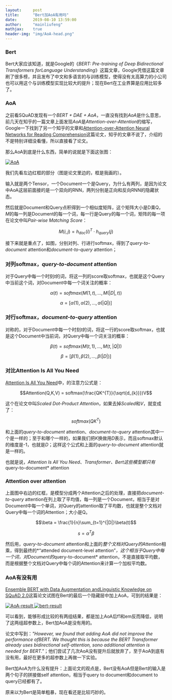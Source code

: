```yaml
---
layout:     post
title:      "Bert加AoA有用吗"
date:       2019-08-10 13:59:00
author:     "mainliufeng"
mathjax:    true
header-img: "img/AoA-head.png"
---
```



### Bert

Bert大家应该知道，就是Google的《*BERT: Pre-training of Deep Bidirectional Transformers forLanguage Understanding*》这篇文章，Google凭借这篇文章刷了很多榜，并且发布了中文和多语言的与训练模型，使得没有太高算力的小公司也可以用这个与训练模型实现比较大的提升；现在Bert在工业界算是应用比较多了。

### AoA

之前看SQuAD发现有一个*BERT + DAE + AoA*，一直没有找到*AoA*是什么意思，前几天在知乎的一篇文章上面发现*AoA*是*Attention-over-Attention*的缩写，Google一下找到了另一个知乎的文章和[Attention-over-Attention Neural Networks for Reading Comprehension](https://arxiv.org/pdf/1607.04423.pdf)这篇论文，知乎的文章不说了，介绍的不是特别详细没看懂，所以直接看了论文。

那么AoA到底是什么东西，简单的说就是下面这张图：

<a href="#">
    <img src="{{ site.baseurl }}/img/AoA.png" alt="AoA">
</a>

我们先看左边红框的部分（图是论文里边的，框是我画的）。

输入就是两个Tensor，一个Document一个是Query，为什么有两列，是因为论文中AoA这层前面接的是一个双向的RNN，两列分别是正向和反向RNN的隐藏状态。

然后就是Document和Query点积得到一个相似度矩阵，这个矩阵大小是D乘Q，*M*的每一列是Document的每一个词，每一行是Query的每一个词，矩阵的每一项在论文中叫*Pair-wise Matching Score*：

$$M(i,j) = h_{doc}(i)^{T} \cdot h_{query}(j)$$

接下来就是重点了，如图，分别对列、行进行softmax，得到了*query-to-document* attention和*document-to-query* attention；

### 对列softmax，*query-to-document* attention

对于Query中每一个时刻*t*的词，将这一列的score取softmax，也就是这个Query中当前这个词，对Document中每一个词关注的概率：

$$\alpha(t) = softmax(M(1,t),...,M(|D|,t))$$

$$\alpha = [\alpha(1),\alpha(2),...,\alpha(|Q|)]$$

### 对行softmax，*document-to-query* attention

对称的，对于Document中每一个时刻*t*的词，将这一行的score取softmax，也就是这个Document中当前词，对Query中每一个词关注的概率：

$$\beta(t) = softmax(M(t,1),...,M(t,|Q|))$$

$$\beta = [\beta(1),\beta(2),...,\beta(|D|)]$$

### 对比Attention Is All You Need

[Attention Is All You Need](https://arxiv.org/pdf/1706.03762.pdf)中，的注意力公式是：

$$Attention(Q,K,V) = softmax(\frac{QK^{T}}{\sqrt{d_{k}}})V$$

这个在论文中叫*Scaled Dot-Product Attention*，如果去掉*Scaled*和*V*，就变成了：

$$softmax(QK^{T})$$

和上面的*query-to-document* attention、*document-to-query* attention其中一个是一样的；至于和哪个一样的，如果我们把*K*换做用*D*表示，而且softmax默认的维度是-1，也就是*D*；这样这个公式和上面的*query-to-document* attention就是一样的。

也就是说，*Attention Is All You Need*、*Transformer、Bert这些模型都只有* query-to-document* attention

### Attention over attention

上面图中右边的红框，是模型分成两个Attention之后的处理，直接把*document-to-query* attention在列上取了平均值，每一列是一个Document，相当于是对Document中每一个单词，对Query的attention取了平均数，也就是整个文档对Query中每一个词的Attention；大小是Q。

$$\beta = \frac{1}{n}\sum_{t=1}^{|D|}\beta(t)$$

$$s = \alpha^T\beta$$

然后用，*query-to-document* attention和上面的*整个文档对Query的Attention*相乘，得到最终的*“attended  document-level  attention”*，这个相当于Query中每一个词，对Document的*query-to-document* attention，不是直接取平均数，而是根据整个文档对Query中每个词的Attention来计算一个加权平均数。

### AoA有没有用

[Ensemble BERT with Data Augmentation andLinguistic Knowledge on SQuAD 2.0](http://web.stanford.edu/class/cs224n/reports/default/15845024.pdf)这篇论文试图在Bert的最后一个隐藏层中加上AoA，可到的结果是：

<a href="#">
    <img src="{{ site.baseurl }}/img/AoA-result.png" alt="AoA-result">
</a>

<a href="#">
    <img src="{{ site.baseurl }}/img/bert-result.png" alt="bert-result">
</a>

可以看到，能够形成比较的有两组结果，都是加上AoA后f1和em反而降低，说明了这两组超参数上，Bert加AoA是没有用的。

论文中写到：*"However, we found that adding AoA did not improve the performance ofBERT. We thought this is because the BERT Transformer already uses bidirectional self-attention, sono additional attention is needed for BERT."*；他们尝试了几次AoA没有提升后就放弃了，至于AoA到底有没有用，最好在更多的超参数上再做一下实验。

Bert加AoA为什么没有提升：上面论文的观点是，Bert没有AoA但是Bert的输入是两个句子的拼接做self attention，相当于query to document和document to query已经都有了。

原来以为Bert是简单粗暴，现在看还是比较巧妙的。
